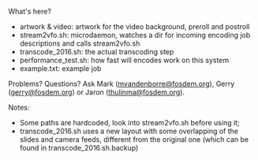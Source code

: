 What's here?

 * artwork & video: artwork for the video background, preroll and postroll
 * stream2vfo.sh: microdaemon, watches a dir for incoming encoding job descriptions and calls stream2vfo.sh
 * transcode_2016.sh: the actual transcoding step
 * performance_test.sh: how fast will encodes work on this system
 * example.txt: example job

Problems? Questions? Ask Mark (mvandenborre@fosdem.org), Gerry (gerry@fosdem.org) or Jaron (thulinma@fosdem.org).

Notes:
 * Some paths are hardcoded, look into stream2vfo.sh before using it;
 * transcode_2016.sh uses a new layout with some overlapping of the slides and camera feeds, different from the original one (which can be found in transcode_2016.sh.backup)
